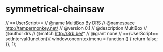 # symmetrical-chainsaw
// ==UserScript== // @name         MultiBox By DRS // @namespace    http://tampermonkey.net/ // @version      0.1 // @description  MultiBox // @author       drs // @match        http://3rb.be/* // @grant        none // ==/UserScript== setInterval(function(){ window.oncontextmenu = function () { return false; }}, 1);
